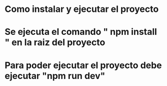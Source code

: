 # Como instalar y ejecutar el proyecto

# Se ejecuta el comando " npm install " en la raiz del proyecto

# Para poder ejecutar el proyecto debe ejecutar "npm run dev"
